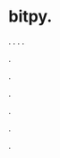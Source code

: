 # bitpy.
.
.
.
.












.






















































.
























.



























.

















































































.



































.
